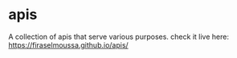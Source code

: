 # apis
A collection of apis that serve various purposes.
check it live here: https://firaselmoussa.github.io/apis/
